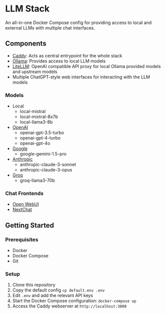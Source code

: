 # LLM Stack

An all-in-one Docker Compose config for providing access to local and external LLMs with multiple chat interfaces.

## Components

* [Caddy](https://github.com/caddyserver/caddy): Acts as central entrypoint for the whole stack
* [Ollama](https://github.com/ollama/ollama): Provides access to local LLM models
* [LiteLLM](https://github.com/BerriAI/litellm): OpenAI compatible API proxy for local Ollama provided models and upstream models
* Multiple ChatGPT-style web interfaces for interacting with the LLM models

### Models

* Local
	* local-mistral
	* local-mixtral-8x7b
	* local-llama3-8b
* [OpenAI](https://platform.openai.com/docs/models)
	* openai-gpt-3.5-turbo
	* openai-gpt-4-turbo
	* openai-gpt-4o
* [Google](https://cloud.google.com/vertex-ai/generative-ai/docs/learn/model-versioning)
	* google-gemini-1.5-pro
* [Anthropic](https://docs.anthropic.com/claude/docs/models-overview)
	* anthropic-claude-3-sonnet
	* anthropic-claude-3-opus
* [Groq](https://console.groq.com/docs/models)
	* groq-llama3-70b

### Chat Frontends

* [Open WebUI](https://github.com/open-webui/open-webui)
* [NextChat](https://github.com/ChatGPTNextWeb/ChatGPT-Next-Web)

## Getting Started

### Prerequisites

* Docker
* Docker Compose
* Git

### Setup

1. Clone this repository
1. Copy the default config `cp default.env .env`
1. Edit `.env` and add the relevant API keys
1. Start the Docker Compose configuration: `docker-compose up`
1. Access the Caddy webserver at `http://localhost:3000`

